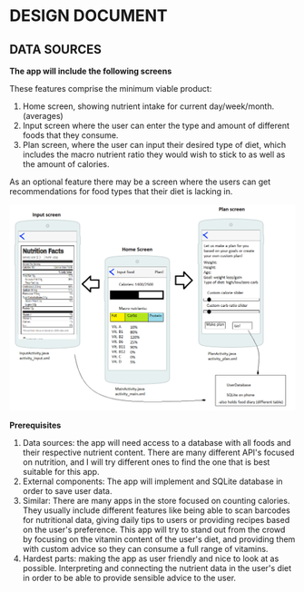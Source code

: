 # DESIGN DOCUMENT

## DATA SOURCES

<b>The app will include the following screens</b>

These features comprise the minimum viable product:
1. Home screen, showing nutrient intake for current day/week/month. (averages)
2. Input screen where the user can enter the type and amount of different foods that they consume.
3. Plan screen, where the user can input their desired type of diet, which includes the macro nutrient ratio they would wish to stick to    as well as the amount of calories.

As an optional feature there may be a screen where the users can get recommendations for food types that their diet is lacking in.

![Alt text](/proposal1.png?raw=true "Portrait")

<b>Prerequisites</b>

1. Data sources: the app will need access to a database with all foods and their respective nutrient content. There are many different API's focused on nutrition, and I will try different ones to find the one that is best suitable for this app. 
2. External components: The app will implement and SQLite database in order to save user data. 
3. Similar: There are many apps in the store focused on counting calories. They usually include different features like being able to scan barcodes for nutritional data, giving daily tips to users or providing recipes based on the user's preference. This app will try to stand out from the crowd by focusing on the vitamin content of the user's diet, and providing them with custom advice so they can consume a full range of vitamins.
4. Hardest parts: making the app as user friendly and nice to look at as possible. Interpreting and connecting the nutrient data in the user's diet in order to be able to provide sensible advice to the user. 
